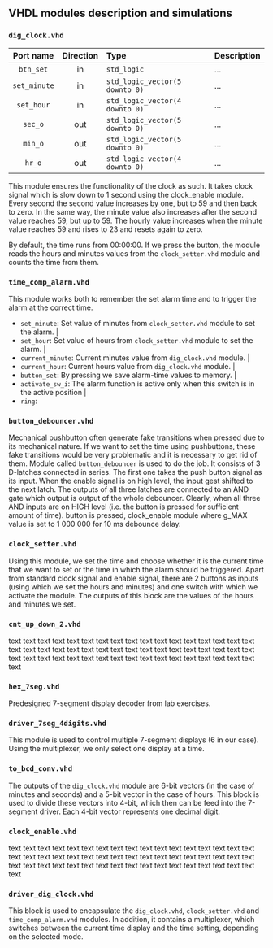 ## VHDL modules description and simulations

### `dig_clock.vhd`

 | **Port name** | **Direction** | **Type** | **Description** |
 | :-: | :-: | :-- | :-- |
 | `btn_set` | in | `std_logic` | ... |
 | `set_minute` | in | `std_logic_vector(5 downto 0)` | ... |
 | `set_hour` | in | `std_logic_vector(4 downto 0)` | ... |
 | `sec_o` | out | `std_logic_vector(5 downto 0)` | ... |
 | `min_o` | out | `std_logic_vector(5 downto 0)` | ... |
 | `hr_o` | out | `std_logic_vector(4 downto 0)` | ... |
 
This module ensures the functionality of the clock as such. It takes clock signal which is slow down to 1 second using the clock_enable module. Every second the second value increases by one, but to 59 and then back to zero. In the same way, the minute value also increases after the second value reaches 59, but up to 59. The hourly value increases when the minute value reaches 59 and rises to 23 and resets again to zero.

By default, the time runs from 00:00:00. If we press the button, the module reads the hours and minutes values from the `clock_setter.vhd` module and counts the time from them.

### `time_comp_alarm.vhd`
This module works both to remember the set alarm time and to trigger the alarm at the correct time.
- `set_minute`: Set value of minutes from `clock_setter.vhd` module to set the alarm. |
- `set_hour`: Set value of hours from `clock_setter.vhd` module to set the alarm. |
- `current_minute`: Current minutes value from `dig_clock.vhd` module. |
- `current_hour`: Current hours value from `dig_clock.vhd` module. |
- `button_set`: By pressing we save alarm-time values to memory. |
- `activate_sw_i`: The alarm function is active only when this switch is in the active position |
- `ring`:

### `button_debouncer.vhd`
Mechanical pushbutton often generate fake transitions when pressed due to its mechanical nature. If we want to set the time using pushbuttons, these fake transitions would be very problematic and it is necessary to get rid of them. Module called `button_debouncer` is used to do the job. It consists of 3 D-latches connected in series. The first one takes the push button signal as its input. When the enable signal is on high level, the input gest shifted to the next latch. The outputs of all three latches are connected to an AND gate which output is output of the whole debouncer. Clearly, when all three AND inputs are on HIGH level (i.e. the button is pressed for sufficient amount of time). button is pressed,  clock_enable module where g_MAX value is set to 1 000 000 for 10 ms debounce delay.

### `clock_setter.vhd`
Using this module, we set the time and choose whether it is the current time that we want to set or the time in which the alarm should be triggered. Apart from standard clock signal and enable signal, there are 2 buttons as inputs (using which we set the hours and minutes) and one switch with which we activate the module. The outputs of this block are the values of the hours and minutes we set.

### `cnt_up_down_2.vhd`
text text text text text text text text text text text text text text text text text text text text text text text text text text text text text text text text text text text text text text text text text text text text text text text text text text text text

### `hex_7seg.vhd`
Predesigned 7-segment display decoder from lab exercises.

### `driver_7seg_4digits.vhd`
This module is used to control multiple 7-segment displays (6 in our case). Using the multiplexer, we only select one display at a time.

### `to_bcd_conv.vhd`
The outputs of the `dig_clock.vhd` module are 6-bit vectors (in the case of minutes and seconds) and a 5-bit vector in the case of hours. This block is used to divide these vectors into 4-bit, which then can be feed into the 7-segment driver. Each 4-bit vector represents one decimal digit.

### `clock_enable.vhd`
text text text text text text text text text text text text text text text text text text text text text text text text text text text text text text text text text text text text text text text text text text text text text text text text text text text text

### `driver_dig_clock.vhd`
This block is used to encapsulate the `dig_clock.vhd`, `clock_setter.vhd` and `time_comp_alarm.vhd` modules. In addition, it contains a multiplexer, which switches between the current time display and the time setting, depending on the selected mode.
